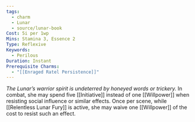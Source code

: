 ```yaml
---
tags:
  - charm
  - Lunar
  - source/lunar-book
Cost: 5i per 1wp
Mins: Stamina 3, Essence 2
Type: Reflexive
Keywords:
  - Perilous
Duration: Instant
Prerequisite Charms:
  - "[[Enraged Ratel Persistence]]"
---
```

*The Lunar’s warrior spirit is undeterred by honeyed words or trickery.*
In combat, she may spend five [[Initiative]] instead of one [[Willpower]] when resisting social influence or similar effects. Once per scene, while [[Relentless Lunar Fury]] is active, she may waive one [[Willpower]] of the cost to resist such an effect.